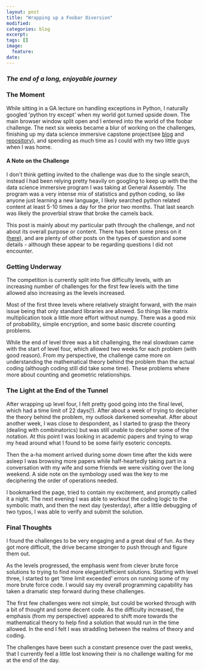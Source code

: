 ```yaml
---
layout: post
title: "Wrapping up a Foobar Diversion"
modified:
categories: blog
excerpt:
tags: []
image:
  feature:
date: 
---
```


### ***The end of a long, enjoyable journey***


### The Moment
While sitting in a GA lecture on handling exceptions in Python, I naturally googled 'python try except' when my world got turned upside down. The main browser window split open and I entered into the world of the foobar challenge. The next six weeks became a blur of working on the challenges, finishing up my data science immersive capstone project(see [blog](https://avmotamed.github.io/blog/blog/GA-capstone/) and [repository](https://github.com/avmotamed/Projects/tree/master/Predicting_Click_Through)), and spending as much time as I could with my two little guys when I was home.

#### A Note on the Challenge
I don't think getting invited to the challenge was due to the single search, instead I had been relying pretty heavily on googling to keep up with the the data science immersive program I was taking at General Assembly. The program was a very intense mix of statistics and python coding, so like anyone just learning a new language, I likely searched python related content at least 5-10 times a day for the prior two months. That last search was likely the proverbial straw that broke the camels back.

This post is mainly about my particular path through the challenge, and not about its overall purpose or content. There has been some press on it ([here](http://www.businessinsider.com/google-hiring-developers-foobar-challenge-2014-11)), and are plenty of other posts on the types of question and some details - although these appear to be regarding questions I did not encounter.

### Getting Underway
The competition is currently split into five difficulty levels, with an increasing number of challenges for the first few levels with the time allowed also increasing as the levels increased.

Most of the first three levels where relatively straight forward, with the main issue being that only standard libraries are allowed. So things like matrix multiplication took a little more effort without numpy. There was a good mix of probability, simple encryption, and some basic discrete counting problems.

While the end of level three was a bit challenging, the real slowdown came with the start of level four, which allowed two weeks for each problem (with good reason). From my perspective, the challenge came more on understanding the mathematical theory behind the problem than the actual coding (although coding still did take some time). These problems where more about counting and geometric relationships.

### The Light at the End of the Tunnel
After wrapping up level four, I felt pretty good going into the final level, which had a time limit of 22 days(!). After about a week of trying to decipher the theory behind the problem, my outlook darkened somewhat. After about another week, I was close to despondent, as I started to grasp the theory (dealing with combinatorics) but was still unable to decipher some of the notation. At this point I was looking in academic papers and trying to wrap my head around what I found to be some fairly esoteric concepts.

Then the a-ha moment arrived during some down time after the kids were asleep I was browsing more papers while half-heartedly taking part in a conversation with my wife and some friends we were visiting over the long weekend. A side note on the symbology used was the key to me deciphering the order of operations needed.

I bookmarked the page, tried to contain my excitement, and promptly called it a night. The next evening I was able to workout the coding logic to the symbolic math, and then the next day (yesterday), after a little debugging of two typos, I was able to verify and submit the solution.

### Final Thoughts
I found the challenges to be very engaging and a great deal of fun. As they got more difficult, the drive became stronger to push through and figure them out.

As the levels progressed, the emphasis went from clever brute force solutions to trying to find more elegant/efficient solutions. Starting with level three, I started to get 'time limit exceeded' errors on running some of my more brute force code. I would say my overall programming capability has taken a dramatic step forward during these challenges.

The first few challenges were not simple, but could be worked through with a bit of thought and some decent code. As the difficulty increased, the emphasis (from my perspective) appeared to shift more towards the mathematical theory to help find a solution that would run in the time allowed. In the end I felt I was  straddling between the realms of theory and coding.

The challenges have been such a constant presence over the past weeks, that I currently feel a little lost knowing their is no challenge waiting for me at the end of the day.
